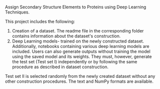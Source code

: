  Assign Secondary Structure Elements to Proteins using Deep Learning Techniques.

This project includes the following:

 1) Creation of a dataset.
  The readme file in the corresponding folder contains information about the dataset's construction.
 3) Deep Learning models- trained on the newly constructed dataset.
Additionally, notebooks containing various deep learning models are included. Users can also generate outputs without training the model using the saved model and its weights. They must, however, generate the test set (Test set I) independently or by following the same procedure as described in dataset construction.

Test set II is selected randomly from the newly created dataset without any other construction procedures. The text and NumPy formats are available.
